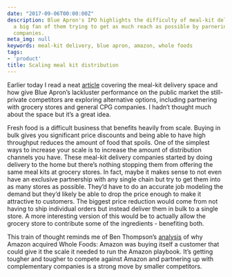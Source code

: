 ```yaml
---
date: "2017-09-06T00:00:00Z"
description: Blue Apron's IPO highlights the difficulty of meal-kit delivery and I'm
  a big fan of them trying to get as much reach as possible by parnering with complementary
  companies.
meta_img: null
keywords: meal-kit delivery, blue apron, amazon, whole foods
tags:
- 'product'
title: Scaling meal kit distribution
---
```


Earlier today I read a neat [article](https://www.theinformation.com/blue-apron-competitors-explore-sales-to-grocers-food-manufacturers) covering the meal-kit delivery space and how give Blue Apron’s lackluster performance on the public market the still-private competitors are exploring alternative options, including partnering with grocery stores and general CPG companies. I hadn’t thought much about the space but it’s a great idea.

Fresh food is a difficult business that benefits heavily from scale. Buying in bulk gives you significant price discounts and being able to have high throughput reduces the amount of food that spoils. One of the simplest ways to increase your scale is to increase the amount of distribution channels you have. These meal-kit delivery companies started by doing delivery to the home but there’s nothing stopping them from offering the same meal kits at grocery stores. In fact, maybe it makes sense to not even have an exclusive partnership with any single chain but try to get them into as many stores as possible. They’d have to do an accurate job modeling the demand but they’d likely be able to drop the price enough to make it attractive to customers. The biggest price reduction would come from not having to ship individual orders but instead deliver them in bulk to a single store. A more interesting version of this would be to actually allow the grocery store to contribute some of the ingredients - benefiting both.

This train of thought reminds me of Ben Thompson’s [analysis](https://stratechery.com/2017/amazons-new-customer/) of why Amazon acquired Whole Foods: Amazon was buying itself a customer that could give it the scale it needed to run the Amazon playbook. It’s getting tougher and tougher to compete against Amazon and partnering up with complementary companies is a strong move by smaller competitors.
